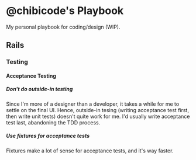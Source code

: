 # @chibicode's Playbook

My personal playbook for coding/design (WIP).

## Rails

### Testing

#### Acceptance Testing

##### Don't do outside-in testing

Since I'm more of a designer than a developer, it takes a while for me to settle on the final UI. Hence, outside-in tesing (writing acceptance test first, then write unit tests) doesn't quite work for me. I'd usually write acceptance test last, abandoning the TDD process.

##### Use fixtures for acceptance tests

Fixtures make a lot of sense for acceptance tests, and it's way faster.
